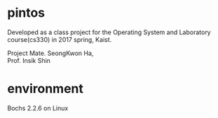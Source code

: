 # pintos
Developed as a class project for the Operating System and Laboratory course(cs330) in 2017 spring, Kaist.

Project Mate. SeongKwon Ha,  
Prof. Insik Shin

# environment
Bochs 2.2.6 on Linux
